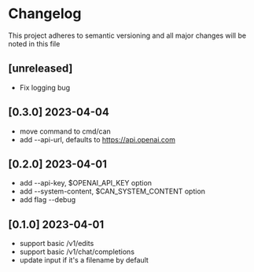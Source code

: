 # Changelog

This project adheres to semantic versioning and all major changes will
be noted in this file

## [unreleased]

- Fix logging bug

## [0.3.0] 2023-04-04

- move command to cmd/can
- add --api-url, defaults to https://api.openai.com

## [0.2.0] 2023-04-01

- add --api-key, $OPENAI_API_KEY option
- add --system-content, $CAN_SYSTEM_CONTENT option
- add flag --debug 

## [0.1.0] 2023-04-01

- support basic /v1/edits
- support basic /v1/chat/completions
- update input if it's a filename by default
